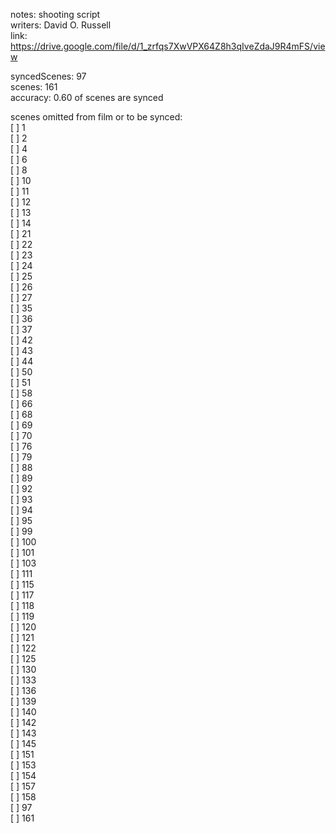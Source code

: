 notes: shooting script  
writers: David O. Russell  
link: https://drive.google.com/file/d/1_zrfqs7XwVPX64Z8h3qIveZdaJ9R4mFS/view  

syncedScenes: 97  
scenes: 161  
accuracy: 0.60 of scenes are synced  

scenes omitted from film or to be synced:  
[ ] 1  
[ ] 2  
[ ] 4  
[ ] 6  
[ ] 8  
[ ] 10  
[ ] 11  
[ ] 12  
[ ] 13  
[ ] 14  
[ ] 21  
[ ] 22  
[ ] 23  
[ ] 24  
[ ] 25  
[ ] 26  
[ ] 27  
[ ] 35  
[ ] 36  
[ ] 37  
[ ] 42  
[ ] 43  
[ ] 44  
[ ] 50  
[ ] 51  
[ ] 58  
[ ] 66  
[ ] 68  
[ ] 69  
[ ] 70  
[ ] 76  
[ ] 79  
[ ] 88  
[ ] 89  
[ ] 92  
[ ] 93  
[ ] 94  
[ ] 95  
[ ] 99  
[ ] 100  
[ ] 101  
[ ] 103  
[ ] 111  
[ ] 115  
[ ] 117  
[ ] 118  
[ ] 119  
[ ] 120  
[ ] 121  
[ ] 122  
[ ] 125  
[ ] 130  
[ ] 133  
[ ] 136  
[ ] 139  
[ ] 140  
[ ] 142  
[ ] 143  
[ ] 145  
[ ] 151  
[ ] 153  
[ ] 154  
[ ] 157  
[ ] 158  
[ ] 97  
[ ] 161  